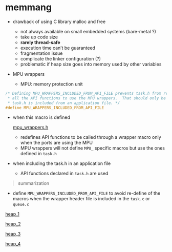 # memmang

- drawback of using C library malloc and free
    - not always available on small embedded systems (bare-metal ?)
    - take up code size
    - **rarely thread-safe**
    - execution time can’t be guaranteed
    - fragmentation issue
    - complicate the linker configuration (?)
    - problematic if heap size goes into memory used by other variables

- MPU wrappers
    - MPU: memory protection unit

```c
/* Defining MPU_WRAPPERS_INCLUDED_FROM_API_FILE prevents task.h from redefining
 * all the API functions to use the MPU wrappers.  That should only be done when
 * task.h is included from an application file. */
#define MPU_WRAPPERS_INCLUDED_FROM_API_FILE
```

- when this macro is defined
    
    [mpu_wrappers.h](mpu_wrappers%20h%20b6636085882c466e85a3656835d5276d.md)
    
    - redefines API functions to be called through a wrapper macro only when the ports are using the MPU
    - MPU wrappers will not define `MPU_` specific macros but use the ones defined in `task.h`
- when including the task.h in an application file
    - API functions declared in `task.h` are used

> summarization
> 
- define `MPU_WRAPPERS_INCLUDED_FROM_API_FILE` to avoid re-define of the macros when the wrapper header file is included in the `task.c` or `queue.c`

[heap_1](memmang%20fb2bf0610ab0465e8eb4de3beec5eb65/heap_1%209322f543901143009b8899e29776cd1b.md)

[heap_2](memmang%20fb2bf0610ab0465e8eb4de3beec5eb65/heap_2%209ecbba8b8e27464ea031312180af31f9.md)

[heap_3](memmang%20fb2bf0610ab0465e8eb4de3beec5eb65/heap_3%204cecec2243cc4700b75f35f6fc1305b5.md)

[heap_4](memmang%20fb2bf0610ab0465e8eb4de3beec5eb65/heap_4%2011e6fdbce98d483598558526bb559c14.md)